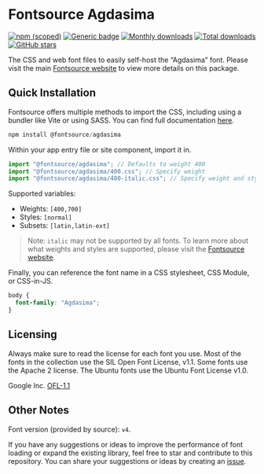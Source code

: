 # Fontsource Agdasima

[![npm (scoped)](https://img.shields.io/npm/v/@fontsource/agdasima?color=brightgreen)](https://www.npmjs.com/package/@fontsource/agdasima) [![Generic badge](https://img.shields.io/badge/fontsource-passing-brightgreen)](https://github.com/fontsource/fontsource) [![Monthly downloads](https://badgen.net/npm/dm/@fontsource/agdasima)](https://github.com/fontsource/fontsource) [![Total downloads](https://badgen.net/npm/dt/@fontsource/agdasima)](https://github.com/fontsource/fontsource) [![GitHub stars](https://img.shields.io/github/stars/fontsource/fontsource.svg?style=social&label=Star)](https://github.com/fontsource/fontsource/stargazers)

The CSS and web font files to easily self-host the “Agdasima” font. Please visit the main [Fontsource website](https://fontsource.org/fonts/agdasima) to view more details on this package.

## Quick Installation

Fontsource offers multiple methods to import the CSS, including using a bundler like Vite or using SASS. You can find full documentation [here](https://fontsource.org/docs/getting-started/introduction).

```javascript
npm install @fontsource/agdasima
```

Within your app entry file or site component, import it in.

```javascript
import "@fontsource/agdasima"; // Defaults to weight 400
import "@fontsource/agdasima/400.css"; // Specify weight
import "@fontsource/agdasima/400-italic.css"; // Specify weight and style
```

Supported variables:
- Weights: `[400,700]`
- Styles: `[normal]`
- Subsets: `[latin,latin-ext]`

> Note: `italic` may not be supported by all fonts. To learn more about what weights and styles are supported, please visit the [Fontsource website](https://fontsource.org/fonts/agdasima).

Finally, you can reference the font name in a CSS stylesheet, CSS Module, or CSS-in-JS.

```css
body {
  font-family: "Agdasima";
}
```

## Licensing
Always make sure to read the license for each font you use. Most of the fonts in the collection use the SIL Open Font License, v1.1. Some fonts use the Apache 2 license. The Ubuntu fonts use the Ubuntu Font License v1.0.

Google Inc.
[OFL-1.1](http://scripts.sil.org/OFL)

## Other Notes
Font version (provided by source): `v4`.

If you have any suggestions or ideas to improve the performance of font loading or expand the existing library, feel free to star and contribute to this repository. You can share your suggestions or ideas by creating an [issue](https://github.com/fontsource/fontsource/issues).